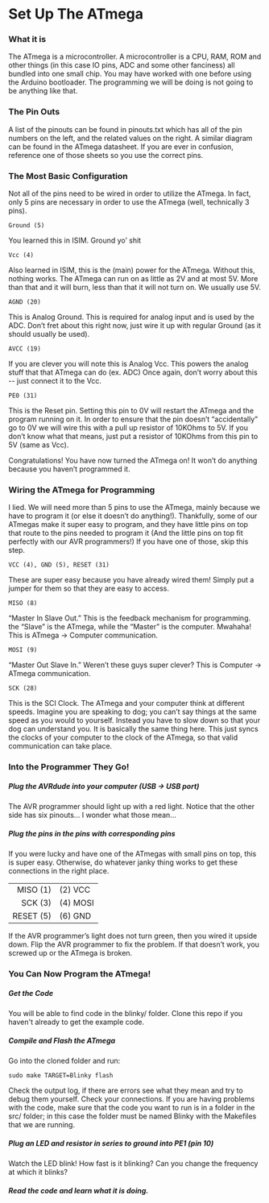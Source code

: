 ﻿
# Set Up The ATmega

### What it is
The ATmega is a microcontroller. A microcontroller is a CPU, RAM, ROM and other things (in this case IO pins, ADC and some other fanciness) all bundled into one small chip. You may have worked with one before using the Arduino bootloader. The programming we will be doing is not going to be anything like that.

### The Pin Outs
A list of the pinouts can be found in pinouts.txt which has all of the pin numbers on the left, and the related values on the right. A similar diagram can be found in the ATmega datasheet. If you are ever in confusion, reference one of those sheets so you use the correct pins.

### The Most Basic Configuration
Not all of the pins need to be wired in order to utilize the ATmega. In fact, only 5 pins are necessary in order to use the ATmega (well, technically 3 pins).

```
Ground (5)
```

You learned this in ISIM. Ground yo’ shit

```
Vcc (4)
```

Also learned in ISIM, this is the (main) power for the ATmega. Without this, nothing works. The ATmega can run on as little as 2V and at most 5V. More than that and it will burn, less than that it will not turn on. We usually use 5V.

```
AGND (20)
```

This is Analog Ground. This is required for analog input and is used by the ADC. Don’t fret about this right now, just wire it up with regular Ground (as it should usually be used). 

```
AVCC (19)
```

If you are clever you will note this is Analog Vcc. This powers the analog stuff that that ATmega can do (ex. ADC) Once again, don’t worry about this -- just connect it to the Vcc. 

```
PE0 (31)
```

This is the Reset pin. Setting this pin to 0V will restart the ATmega and the program running on it. In order to ensure that the pin doesn’t “accidentally” go to 0V we will wire this with a pull up resistor of 10KOhms to 5V. If you don’t know what that means, just put a resistor of 10KOhms from this pin to 5V (same as Vcc).

Congratulations! You have now turned the ATmega on! It won’t do anything because you haven’t programmed it. 

### Wiring the ATmega for Programming
I lied. We will need more than 5 pins to use the ATmega, mainly because we have to program it (or else it doesn’t do anything!). Thankfully, some of our ATmegas make it super easy to program, and they have little pins on top that route to the pins needed to program it (And the little pins on top fit perfectly with our AVR programmers!) If you have one of those, skip this step. 

```
VCC (4), GND (5), RESET (31)
```

These are super easy because you have already wired them! Simply put a jumper for them so that they are easy to access.

```
MISO (8)
```

“Master In Slave Out.” This is the feedback mechanism for programming. the “Slave” is the ATmega, while the “Master” is the computer. Mwahaha! This is ATmega -> Computer communication.

```
MOSI (9)
```

“Master Out Slave In.” Weren’t these guys super clever? This is Computer -> ATmega communication.

```
SCK (28)
```

This is the SCI Clock. The ATmega and your computer think at different speeds. Imagine you are speaking to dog; you can’t say things at the same speed as you would to yourself. Instead you have to slow down so that your dog can understand you. It is basically the same thing here. This just syncs the clocks of your computer to the clock of the ATmega, so that valid communication can take place.

### Into the Programmer They Go!
##### Plug the AVRdude into your computer (USB -> USB port)
The AVR programmer should light up with a red light. Notice that the other side has six pinouts… I wonder what those mean...

##### Plug the pins in the pins with corresponding pins
If you were lucky and have one of the ATmegas with small pins on top, this is super easy. Otherwise, do whatever janky thing works to get these connections in the right place.

|           |          |
| --------: | :------- |
| MISO  (1) | (2) VCC  |
| SCK   (3) | (4) MOSI |
| RESET (5) | (6) GND  |

If the AVR programmer’s light does not turn green, then you wired it upside down. Flip the AVR programmer to fix the problem. If that doesn’t work, you screwed up or the ATmega is broken.

### You Can Now Program the ATmega!
##### Get the Code
You will be able to find code in the blinky/ folder. Clone this repo if you haven't already to get the example code.


##### Compile and Flash the ATmega
Go into the cloned folder and run:
```
sudo make TARGET=Blinky flash
```

Check the output log, if there are errors see what they mean and try to debug them yourself. Check your connections. If you are having problems with the code, make sure that the code you want to run is in a folder in the src/ folder; in this case the folder must be named Blinky with the Makefiles that we are running.

##### Plug an LED and resistor in series to ground into PE1 (pin 10)
Watch the LED blink! How fast is it blinking? Can you change the frequency at which it blinks?

##### Read the code and learn what it is doing.

